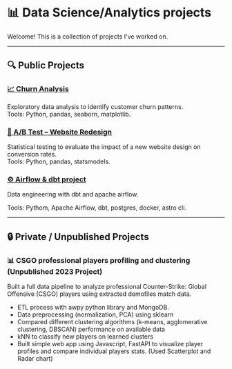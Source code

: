 # 📊 Data Science/Analytics projects

Welcome! This is a collection of projects I've worked on.

---

## 🔍 Public Projects

### [📈 Churn Analysis](https://github.com/RStrzoda/Churn-Analysis)
Exploratory data analysis to identify customer churn patterns.  
Tools: Python, pandas, seaborn, matplotlib.

### [🧪 A/B Test – Website Redesign](https://github.com/RStrzoda/Teste-A-B-Design-de-Website)
Statistical testing to evaluate the impact of a new website design on conversion rates.  
Tools: Python, pandas, statsmodels.

### [⚙️ Airflow & dbt project](https://github.com/RStrzoda/ecommerce-project)
Data engineering with dbt and apache airflow.

Tools: Pythom, Apache Airflow, dbt, postgres, docker, astro cli.

---

## 🔒 Private / Unpublished Projects

### 📊 CSGO professional players profiling and clustering (Unpublished 2023 Project)
Built a full data pipeline to analyze professional Counter-Strike: Global Offensive (CSGO) players using extracted demofiles match data.

- ETL process with awpy python library and MongoDB.
- Data preprocessing (normalization, PCA) using sklearn
- Compared different clustering algorithms (k-means, agglomerative clustering, DBSCAN) performance on available data
- kNN to classify new players on learned clusters
- Built simple web app using Javascript, FastAPI to visualize player profiles and compare individual players stats. (Used Scatterplot and Radar chart)
